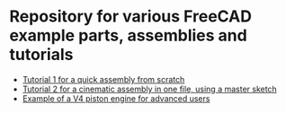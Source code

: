 # Repository for various FreeCAD example parts, assemblies and tutorials


* [Tutorial 1 for a quick assembly from scratch](Asm4_Tutorial1/README.md)
* [Tutorial 2 for a cinematic assembly in one file, using a master sketch](Asm4_Tutorial2/README.md)
* [Example of a V4 piston engine for advanced users](Asm4_Example2/README.md)


